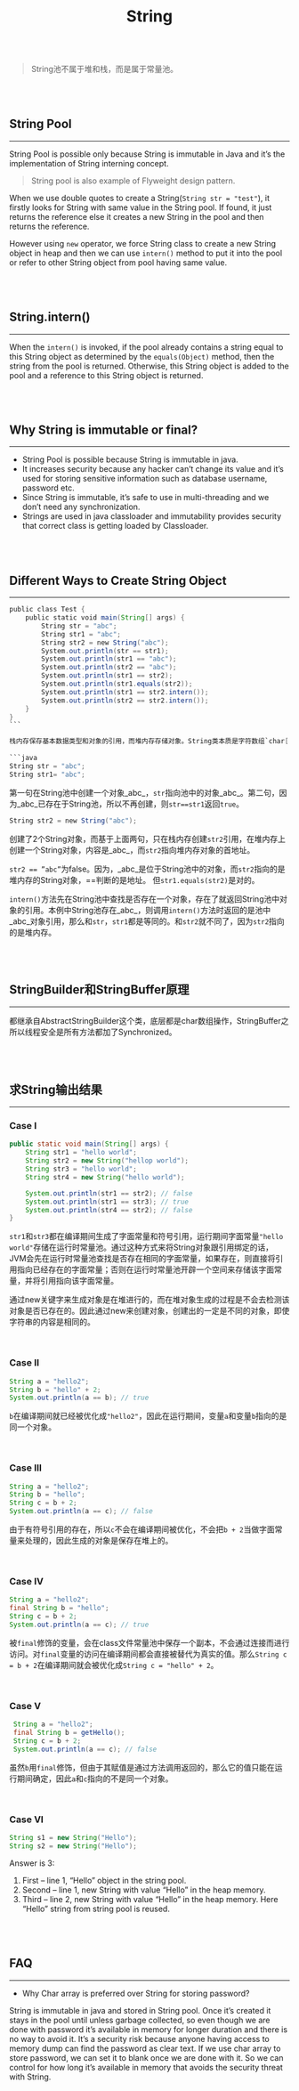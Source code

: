 # <center>String</center>

<br></br>

> String池不属于堆和栈，而是属于常量池。

<br></br>



## String Pool
----
String Pool is possible only because String is immutable in Java and it’s the implementation of String interning concept. 

> String pool is also example of Flyweight design pattern.

When we use double quotes to create a String(`String str = "test"`), it firstly looks for String with same value in the String pool. If found, it just returns the reference else it creates a new String in the pool and then returns the reference.

However using `new` operator, we force String class to create a new String object in heap and then we can use `intern()` method to put it into the pool or refer to other String object from pool having same value.

<br></br>



## String.intern()
----
When the `intern()` is invoked, if the pool already contains a string equal to this String object as determined by the `equals(Object)` method, then the string from the pool is returned. Otherwise, this String object is added to the pool and a reference to this String object is returned.

<br></br>



## Why String is immutable or final?
----
* String Pool is possible because String is immutable in java. 
* It increases security because any hacker can’t change its value and it’s used for storing sensitive information such as database username, password etc. 
* Since String is immutable, it’s safe to use in multi-threading and we don’t need any synchronization. 
* Strings are used in java classloader and immutability provides security that correct class is getting loaded by Classloader. 

<br></br>



## Different Ways to Create String Object
----

```java
public class Test {  
    public static void main(String[] args) {  
        String str = "abc";  
        String str1 = "abc";  
        String str2 = new String("abc");  
        System.out.println(str == str1);  
        System.out.println(str1 == "abc");  
        System.out.println(str2 == "abc");  
        System.out.println(str1 == str2);  
        System.out.println(str1.equals(str2));  
        System.out.println(str1 == str2.intern());  
        System.out.println(str2 == str2.intern());  
    }  
} 
``` 

栈内存保存基本数据类型和对象的引用，而堆内存存储对象。String类本质是字符数组`char[]`，其次String类是`final`。Java运行时维护一个String池，池中的String对象不可重复，没有创建，有则作罢。
 
```java 
String str = "abc";  
String str1= "abc";  
```

第一句在String池中创建一个对象_abc_，`str`指向池中的对象_abc_。第二句，因为_abc_已存在于String池，所以不再创建，则`str==str1`返回`true`。 

```java
String str2 = new String("abc"); 
```

创建了2个String对象，而基于上面两句，只在栈内存创建`str2`引用，在堆内存上创建一个String对象，内容是_abc_，而`str2`指向堆内存对象的首地址。

`str2 == ”abc”`为false。因为，_abc_是位于String池中的对象，而`str2`指向的是堆内存的String对象，==判断的是地址。 但`str1.equals(str2)`是对的。

`intern()`方法先在String池中查找是否存在一个对象，存在了就返回String池中对象的引用。本例中String池存在_abc_，则调用`intern()`方法时返回的是池中_abc_对象引用，那么和`str`，`str1`都是等同的。和`str2`就不同了，因为`str2`指向的是堆内存。 

<br></br>



## StringBuilder和StringBuffer原理
----
都继承自AbstractStringBuilder这个类，底层都是char数组操作，StringBuffer之所以线程安全是所有方法都加了Synchronized。

<br></br>



## 求String输出结果
----
### Case I

```java
public static void main(String[] args) {
    String str1 = "hello world";
    String str2 = new String("hellop world");
    String str3 = "hello world";
    String str4 = new String("hello world");

    System.out.println(str1 == str2); // false
    System.out.println(str1 == str3); // true
    System.out.println(str4 == str2); // false
}
```

`str1`和`str3`都在编译期间生成了字面常量和符号引用，运行期间字面常量`"hello world"`存储在运行时常量池。通过这种方式来将String对象跟引用绑定的话，JVM会先在运行时常量池查找是否存在相同的字面常量，如果存在，则直接将引用指向已经存在的字面常量；否则在运行时常量池开辟一个空间来存储该字面常量，并将引用指向该字面常量。

通过new关键字来生成对象是在堆进行的，而在堆对象生成的过程是不会去检测该对象是否已存在的。因此通过new来创建对象，创建出的一定是不同的对象，即使字符串的内容是相同的。

<br>


### Case II

```java
String a = "hello2"; 　　
String b = "hello" + 2; 　　
System.out.println(a == b); // true
```

`b`在编译期间就已经被优化成`"hello2"`，因此在运行期间，变量`a`和变量`b`指向的是同一个对象。

<br>


### Case III

```java
String a = "hello2"; 
String b = "hello";    
String c = b + 2;     
System.out.println(a == c); // false
```

由于有符号引用的存在，所以`c`不会在编译期间被优化，不会把`b + 2`当做字面常量来处理的，因此生成的对象是保存在堆上的。

<br>


### Case IV

```java
String a = "hello2"; 
final String b = "hello"; 
String c = b + 2; 
System.out.println(a == c); // true
```

被`final`修饰的变量，会在class文件常量池中保存一个副本，不会通过连接而进行访问。对`final`变量的访问在编译期间都会直接被替代为真实的值。那么`String c = b + 2`在编译期间就会被优化成`String c = "hello" + 2`。

<br>


### Case V

```java
 String a = "hello2"; 
 final String b = getHello(); 
 String c = b + 2;   
 System.out.println(a == c); // false
```

虽然`b`用`final`修饰，但由于其赋值是通过方法调用返回的，那么它的值只能在运行期间确定，因此`a`和`c`指向的不是同一个对象。

<br>


### Case VI

```java
String s1 = new String("Hello"); 
String s2 = new String("Hello"); 
```

Answer is 3: 
1. First – line 1, “Hello” object in the string pool. 
2. Second – line 1, new String with value “Hello” in the heap memory. 
3. Third – line 2, new String with value “Hello” in the heap memory. Here “Hello” string from string pool is reused.

<br></br>



## FAQ
----
* Why Char array is preferred over String for storing password?

String is immutable in java and stored in String pool. Once it’s created it stays in the pool until unless garbage collected, so even though we are done with password it’s available in memory for longer duration and there is no way to avoid it. It’s a security risk because anyone having access to memory dump can find the password as clear text. If we use char array to store password, we can set it to blank once we are done with it. So we can control for how long it’s available in memory that avoids the security threat with String.
